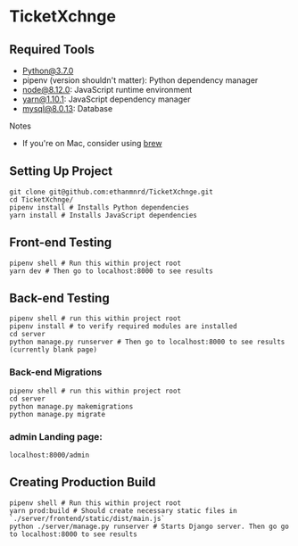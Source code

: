 # TicketXchnge

## Required Tools
- Python@3.7.0
- pipenv (version shouldn't matter): Python dependency manager
- node@8.12.0: JavaScript runtime environment
- yarn@1.10.1: JavaScript dependency manager
- mysql@8.0.13: Database

Notes
- If you're on Mac, consider using [brew](https://brew.sh/)


## Setting Up Project
```
git clone git@github.com:ethanmnrd/TicketXchnge.git
cd TicketXchnge/
pipenv install # Installs Python dependencies
yarn install # Installs JavaScript dependencies
```

## Front-end Testing
```
pipenv shell # Run this within project root
yarn dev # Then go to localhost:8000 to see results
```

## Back-end Testing
```
pipenv shell # run this within project root
pipenv install # to verify required modules are installed
cd server
python manage.py runserver # Then go to localhost:8000 to see results (currently blank page)
```

### Back-end Migrations
```
pipenv shell # run this within project root
cd server
python manage.py makemigrations
python manage.py migrate
```

### admin Landing page:
```
localhost:8000/admin
```

## Creating Production Build
```
pipenv shell # Run this within project root
yarn prod:build # Should create necessary static files in `./server/frontend/static/dist/main.js`
python ./server/manage.py runserver # Starts Django server. Then go go to localhost:8000 to see results
```
